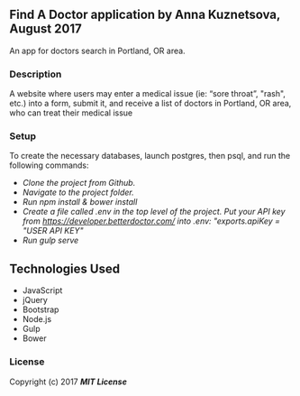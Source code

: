 ## Find A Doctor application by Anna Kuznetsova, August 2017

An app for doctors search in Portland, OR area.

### Description

A website where users may enter a medical issue (ie: “sore throat”, "rash", etc.) into a form, submit it, and receive a list of doctors in Portland, OR area, who can treat their medical issue


### Setup

To create the necessary databases, launch postgres, then psql, and run the following commands:

* _Clone the project from Github._
* _Navigate to the project folder._ 
* _Run npm install & bower install_
* _Create a file called .env in the top level of the project. Put your API key from https://developer.betterdoctor.com/ into .env: 
   "exports.apiKey = "USER API KEY"_
* _Run gulp serve_

## Technologies Used

* JavaScript
* jQuery
* Bootstrap
* Node.js
* Gulp
* Bower

### License

Copyright (c) 2017 **_MIT License_**